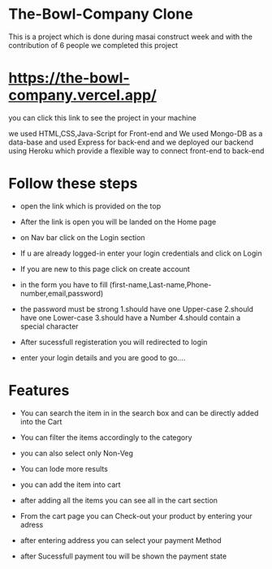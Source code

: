 # The-Bowl-Company Clone

This is a project which is done during masai construct week and with the contribution of 6 people we completed this project

# https://the-bowl-company.vercel.app/

you can click this link to see the project in your machine

we used HTML,CSS,Java-Script for Front-end and We used Mongo-DB as a data-base and used Express for back-end and we deployed our backend using Heroku
which provide a flexible way to connect front-end to back-end

# Follow these steps

- open the link which is provided on the top 
- After the link is open you will be landed on the Home page
- on Nav bar click on the Login section
- If u are already logged-in enter your login credentials and click on Login
- If you are new to this page click on create account 
- in the form you have to fill (first-name,Last-name,Phone-number,email,password)
- the password must be strong 
 1.should have one Upper-case
 2.should have one Lower-case
 3.should have a Number
 4.should contain a special character

- After sucessfull registeration you will redirected to login
- enter your login details and you are good to go....

# Features
- You can search the item in in the search box and can be directly added into the Cart
 
- You can filter the items accordingly to the category
- you can also select only Non-Veg
- You can lode more results
- you can add the item into cart
- after adding all the items you can see all in the cart section

- From the cart page you can Check-out your product by entering your adress
- after entering address you can select your payment Method
- after Sucessfull payment tou will be shown the payment state
